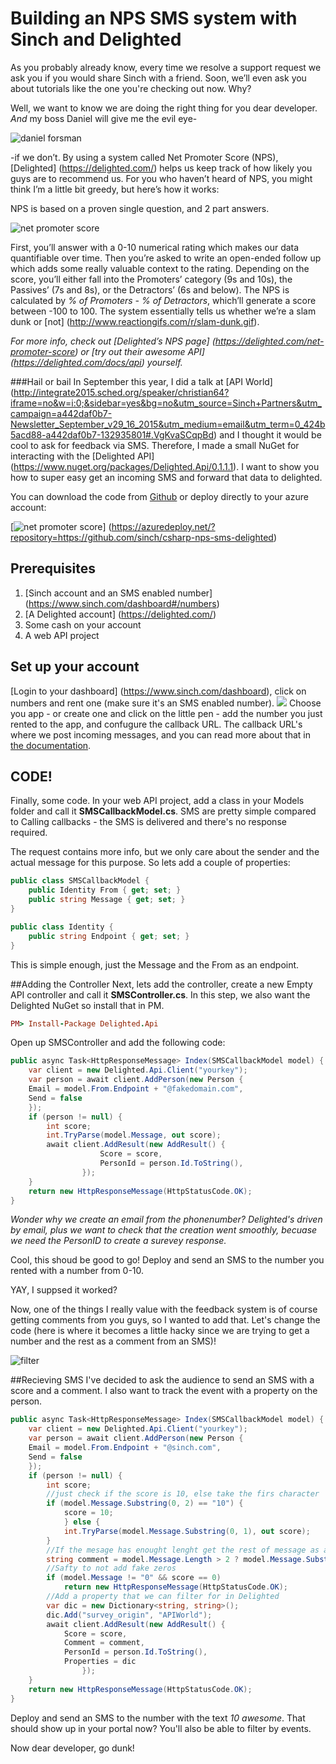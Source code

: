 # Building an NPS SMS system with Sinch and Delighted 

As you probably already know, every time we resolve a support request we ask you if you would share Sinch with a friend. Soon, we’ll even ask you about tutorials like the one you're checking out now. Why?

Well, we want to know we are doing the right thing for you dear developer. *And* my boss Daniel will give me the evil eye-

![daniel forsman](images/Forsman.jpg) 

-if we don’t. By using a system called Net Promoter Score (NPS), [Delighted] (https://delighted.com/) helps us keep track of how likely you guys are to recommend us. For you who haven’t heard of NPS, you might think I’m a little bit greedy, but here’s how it works:

NPS is based on a proven single question, and 2 part answers.

![net promoter score](images/scsh.png)

First, you’ll answer with a 0-10 numerical rating which makes our data quantifiable over time. Then you’re asked to write an open-ended follow up which adds some really valuable context to the rating. Depending on the score, you’ll either fall into the Promoters’ category (9s and 10s), the Passives’ (7s and 8s), or the Detractors’ (6s and below). The NPS is calculated by *% of Promoters - % of Detractors*, which’ll generate a score between -100 to 100. The system essentially tells us whether we’re a slam dunk or [not] (http://www.reactiongifs.com/r/slam-dunk.gif).

*For more info, check out [Delighted’s NPS page] (https://delighted.com/net-promoter-score) or [try out their awesome API] (https://delighted.com/docs/api) yourself.*

###Hail or bail
In September this year, I did a talk at [API World] (http://integrate2015.sched.org/speaker/christian64?iframe=no&w=i:0;&sidebar=yes&bg=no&utm_source=Sinch+Partners&utm_campaign=a442daf0b7-Newsletter_September_v29_16_2015&utm_medium=email&utm_term=0_424b5acd88-a442daf0b7-132935801#.VgKvaSCqpBd) and I thought it would be cool to ask for feedback via SMS. Therefore, I made a small NuGet for interacting with the [Delighted API] (https://www.nuget.org/packages/Delighted.Api/0.1.1.1). I want to show you how to super easy get an incoming SMS and forward that data to delighted.

You can download the code from [Github](https://github.com/sinch/csharp-nps-sms-delighted) or deploy directly to your azure account:

[![net promoter score](images/deploybutton.png)] (https://azuredeploy.net/?repository=https://github.com/sinch/csharp-nps-sms-delighted)

## Prerequisites 
1. [Sinch account and an SMS enabled number] (https://www.sinch.com/dashboard#/numbers)
2. [A Delighted account] (https://delighted.com/)
2. Some cash on your account
3. A web API project

## Set up your account 
[Login to your dashboard] (https://www.sinch.com/dashboard),
click on numbers and rent one (make sure it's an SMS enabled number). 
![](images/rentnumber.png) 
Choose you app - or create one and click on the little pen - add the number you just rented to the app, and confugure the callback URL.
The callback URL's where we post incoming messages, and you can read more about that in [the documentation](https://www.sinch.com/docs/sms/#smsmessagingcallbackapi).

## CODE!

Finally, some code. In your web API project, add a class in your Models folder and call it **SMSCallbackModel.cs**. SMS are pretty simple compared to Calling callbacks - the SMS is delivered and there's no response required. 

The request contains more info, but we only care about the sender and the actual message for this purpose. So lets add a couple of properties:

```csharp
public class SMSCallbackModel {
	public Identity From { get; set; }
	public string Message { get; set; }
}

public class Identity {
	public string Endpoint { get; set; }
}
``` 

This is simple enough, just the Message and the From as an endpoint. 

##Adding the Controller
Next, lets add the controller, create a new Empty API controller and call it **SMSController.cs**. In this step, we also want the Delighted NuGet so install that in PM.

```ruby
PM> Install-Package Delighted.Api
```
Open up SMSController and add the following code:

```csharp
public async Task<HttpResponseMessage> Index(SMSCallbackModel model) {
	var client = new Delighted.Api.Client("yourkey");
	var person = await client.AddPerson(new Person {
    Email = model.From.Endpoint + "@fakedomain.com",
    Send = false
	});
	if (person != null) {
		int score;
 		int.TryParse(model.Message, out score);
		await client.AddResult(new AddResult() {
                    Score = score,
                    PersonId = person.Id.ToString(),
                });
	}
	return new HttpResponseMessage(HttpStatusCode.OK);
}
```
*Wonder why we create an email from the phonenumber? Delighted's driven by email, plus we want to check that the creation went smoothly, becuase we need the PersonID to create a surevey response.*

Cool, this shoud be good to go! Deploy and send an SMS to the number you rented with a number from 0-10. 

YAY, I suppsed it worked?

Now, one of the things I really value with the feedback system is of course getting comments from you guys, so I wanted to add that. Let's change the code (here is where it becomes a little hacky since we are trying to get a number and the rest as a comment from an SMS)!

![filter](images/filter_d.png)

##Recieving SMS
I've decided to ask the audience to send an SMS with a score and a comment. I also want to track the event with a property on the person.


```csharp
public async Task<HttpResponseMessage> Index(SMSCallbackModel model) {
	var client = new Delighted.Api.Client("yourkey");
	var person = await client.AddPerson(new Person {
    Email = model.From.Endpoint + "@sinch.com",
    Send = false
	});
	if (person != null) {
		int score;
		//just check if the score is 10, else take the firs character 
        if (model.Message.Substring(0, 2) == "10") {
        	score = 10;
            } else {
            int.TryParse(model.Message.Substring(0, 1), out score);
		}
		//If the mesage has enought lenght get the rest of message as a comment
        string comment = model.Message.Length > 2 ? model.Message.Substring(score == 10 ? 2 : 1) : "";
		//Safty to not add fake zeros        
		if (model.Message != "0" && score == 0)
        	return new HttpResponseMessage(HttpStatusCode.OK);
		//Add a property that we can filter for in Delighted  
		var dic = new Dictionary<string, string>();
        dic.Add("survey_origin", "APIWorld");
        await client.AddResult(new AddResult() {
            Score = score,
        	Comment = comment,
            PersonId = person.Id.ToString(),
            Properties = dic
                });
	}
	return new HttpResponseMessage(HttpStatusCode.OK);
}
```
Deploy and send an SMS to the number with the text *10 awesome*. That should show up in your portal now? You'll also be able to filter by events.

Now dear developer, go dunk!
